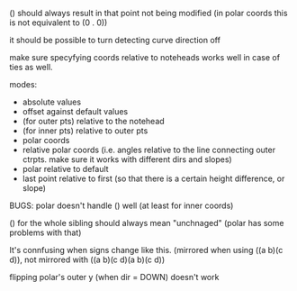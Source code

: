 
() should always result in that point not being modified (in polar coords this is not equivalent to (0 . 0))

it should be possible to turn detecting curve direction off

make sure specyfying coords relative to noteheads works well in case of ties as well.

modes:
- absolute values
- offset against default values
- (for outer pts) relative to the notehead
- (for inner pts) relative to outer pts
- polar coords
- relative polar coords (i.e. angles relative to the line connecting outer ctrpts. make sure it works with different dirs and slopes)
- polar relative to default
- last point relative to first (so that there is a certain height difference, or slope)

BUGS:
polar doesn't handle () well (at least for inner coords)

() for the whole sibling should always mean "unchnaged" (polar has some problems with that)

It's connfusing when signs change like this. (mirrored when using ((a b)(c d)), not mirrored with ((a b)(c d)(a b)(c d))

flipping polar's outer y (when dir = DOWN) doesn't work 
